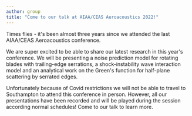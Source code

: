 ```yaml
---
author: group
title: "Come to our talk at AIAA/CEAS Aeroacoustics 2022!"
---
```


Times flies - it's been almost three years since we attended the last AIAA/CEAS Aeroacoustics conference.

We are super excited to be able to share our latest research in this year's conference. We will be presenting a noise prediction model for rotating blades with trailing-edge serrations, a shock-instability wave interaction model and an analytical work on the Green's function for half-plane scattering by serrated edges.

Unfortunately because of Covid restrictions we will not be able to travel to Southampton to attend this conference in person. However, all our presentations have been recorded and will be played during the session according normal schedules! Come to our talk to learn more.

<!---Headings are cool
======

You can have many headings
======

Aren't headings cool?
------
--->
